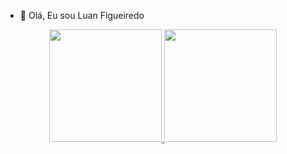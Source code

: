 - 👋 Olá, Eu sou  Luan Figueiredo
<!--- 👀 I’m interested in ...
- 🌱 I’m currently learning ...
- 💞️ I’m looking to collaborate on ...
- 📫 How to reach me ...]--->

<!---
luanof/luanof is a ✨ special ✨ repository because its `README.md` (this file) appears on your GitHub profile.
You can click the Preview link to take a look at your changes.
--->
<div align="center">
  <a href="https://github.com/luanof">
  <img height="180em" src="https://github-readme-stats.vercel.app/api?username=luanof&show_icons=true&theme=dark&include_all_commits=true&count_private=true"/>
  <img height="180em" src="https://github-readme-stats.vercel.app/api/top-langs/?username=luanof&layout=compact&langs_count=7&theme=dark"/>
</div>
